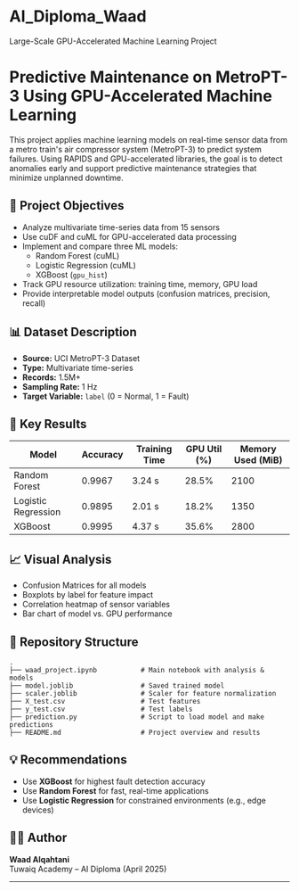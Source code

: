 # AI_Diploma_Waad
Large-Scale GPU-Accelerated Machine  Learning Project
# Predictive Maintenance on MetroPT-3 Using GPU-Accelerated Machine Learning

This project applies machine learning models on real-time sensor data from a metro train's air compressor system (MetroPT-3) to predict system failures. Using RAPIDS and GPU-accelerated libraries, the goal is to detect anomalies early and support predictive maintenance strategies that minimize unplanned downtime.

## 🚀 Project Objectives
- Analyze multivariate time-series data from 15 sensors
- Use cuDF and cuML for GPU-accelerated data processing
- Implement and compare three ML models:
  - Random Forest (cuML)
  - Logistic Regression (cuML)
  - XGBoost (`gpu_hist`)
- Track GPU resource utilization: training time, memory, GPU load
- Provide interpretable model outputs (confusion matrices, precision, recall)

## 📊 Dataset Description
- **Source:** UCI MetroPT-3 Dataset
- **Type:** Multivariate time-series
- **Records:** 1.5M+
- **Sampling Rate:** 1 Hz
- **Target Variable:** `label` (0 = Normal, 1 = Fault)

## 🧪 Key Results
| Model               | Accuracy | Training Time | GPU Util (%) | Memory Used (MiB) |
|--------------------|----------|----------------|----------------|-------------------|
| Random Forest       | 0.9967   | 3.24 s         | 28.5%          | 2100              |
| Logistic Regression | 0.9895   | 2.01 s         | 18.2%          | 1350              |
| XGBoost             | 0.9995   | 4.37 s         | 35.6%          | 2800              |

## 📈 Visual Analysis
- Confusion Matrices for all models
- Boxplots by label for feature impact
- Correlation heatmap of sensor variables
- Bar chart of model vs. GPU performance

## 📂 Repository Structure
```
.
├── waad_project.ipynb           # Main notebook with analysis & models
├── model.joblib                 # Saved trained model
├── scaler.joblib                # Scaler for feature normalization
├── X_test.csv                   # Test features
├── y_test.csv                   # Test labels
├── prediction.py                # Script to load model and make predictions
├── README.md                    # Project overview and results
```

## 💡 Recommendations
- Use **XGBoost** for highest fault detection accuracy
- Use **Random Forest** for fast, real-time applications
- Use **Logistic Regression** for constrained environments (e.g., edge devices)

## 👩‍💻 Author
**Waad Alqahtani**  
Tuwaiq Academy – AI Diploma (April 2025)

---


